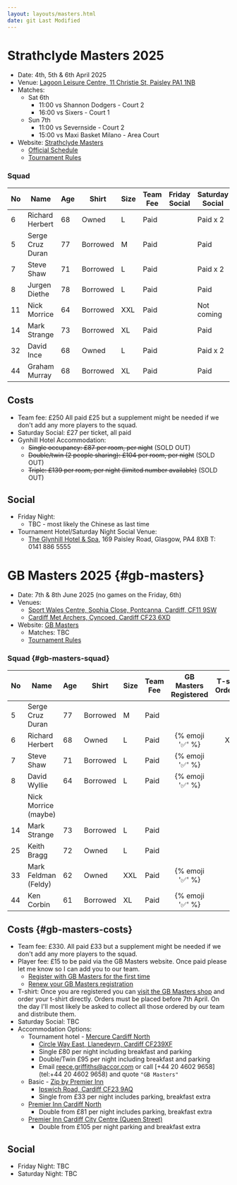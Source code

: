 ```yaml
---
layout: layouts/masters.html
date: git Last Modified
---
```

# Strathclyde Masters 2025

*   Date: 4th, 5th & 6th April 2025
*   Venue: [Lagoon Leisure Centre, 11 Christie St, Paisley PA1 1NB](https://maps.app.goo.gl/fEurPCja5Ng6CEDH9)
*   Matches:
    *   Sat 6th
        *   11:00 vs Shannon Dodgers - Court 2
        *   16:00 vs Sixers - Court 1
    *   Sun 7th
        *   11:00 vs Severnside - Court 2
        *   15:00 vs Maxi Basket Milano - Area Court
*   Website: [Strathclyde Masters](https://www.strathclydemasters.com)
    *   [Official Schedule](/masters/Masters%20Fixtures%202025%20V2.pdf)
    *   [Tournament Rules](/masters/Tournament%20Rules%202025.pdf)

### Squad

| No  | Name | Age | Shirt | Size | Team<br>Fee | Friday<br>Social | Saturday<br>Social |
| --- | --- | --- | --- | --- | --- | --- | --- |
| 6   | Richard Herbert | 68  | Owned | L   | Paid |     | Paid x 2 |
| 5   | Serge Cruz Duran | 77  | Borrowed | M   | Paid |     | Paid |
| 7   | Steve Shaw | 71  | Borrowed | L   | Paid |     | Paid x 2 |
| 8   | Jurgen Diethe | 78  | Borrowed | L   | Paid |     | Paid |
| 11  | Nick Morrice | 64  | Borrowed | XXL | Paid |     | Not coming |
| 14  | Mark Strange | 73  | Borrowed | XL  | Paid |     | Paid |
| 32  | David Ince | 68  | Owned | L   | Paid |     | Paid x 2 |
| 44  | Graham Murray | 68  | Borrowed | XL  | Paid |     | Paid |

## Costs

*   Team fee: £250 All paid £25 but a supplement might be needed if we don't add any more players to the squad.
*   Saturday Social: £27 per ticket, all paid
*   Gynhill Hotel Accommodation:
    *   ~~Single occupancy: £87 per room, per night~~ (SOLD OUT)
    *   ~~Double/twin (2 people sharing): £104 per room, per night~~ (SOLD OUT)
    *   ~~Triple: £139 per room, per night (limited number available)~~ (SOLD OUT)

## Social

*   Friday Night:
    *   TBC - most likely the Chinese as last time
*   Tournament Hotel/Saturday Night Social Venue:
    *   [The Glynhill Hotel & Spa](https://www.glynhill.com), 169 Paisley Road, Glasgow, PA4 8XB T: 0141 886 5555

# GB Masters 2025 {#gb-masters}

*   Date: 7th & 8th June 2025 (no games on the Friday, 6th)
*   Venues:
    *   [Sport Wales Centre, Sophia Close, Pontcanna, Cardiff, CF11 9SW](https://maps.app.goo.gl/ja3EGsePM4VYdg9e7)
    *   [Cardiff Met Archers, Cyncoed, Cardiff CF23 6XD](https://maps.app.goo.gl/dP53Q1e6tPU2iMkz9)
*   Website: [GB Masters](https://gbmasters.org)
    *   Matches: TBC
    *   [Tournament Rules](/masters/GB%20Masters%20Rules%202023.pdf)

### Squad {#gb-masters-squad}

| No  | Name | Age | Shirt | Size | Team<br>Fee | GB Masters<br>Registered | T-shirt<br>Ordered
| --- | --- | --- | --- | --- | --- | :---: | :-: |
| 5   | Serge Cruz Duran | 77  | Borrowed | M   | Paid |     |
| 6   | Richard Herbert | 68  | Owned | L   | Paid | {% emoji '✅' %} | XL |
| 7   | Steve Shaw | 71  | Borrowed | L   | Paid | {% emoji '✅' %} |
| 8   | David Wyllie | 64  | Borrowed | L   | Paid | {% emoji '✅' %} |
|     | Nick Morrice (maybe) |     |     |     |     |     |
| 14  | Mark Strange | 73  | Borrowed | L   | Paid |     |
| 25  | Keith Bragg | 72  | Owned | L   | Paid |     |
| 33  | Mark Feldman (Feldy) | 62  | Owned | XXL | Paid | {% emoji '✅' %} |
| 44  | Ken Corbin | 61  | Borrowed | XL  | Paid | {% emoji '✅' %} |

## Costs {#gb-masters-costs}

*   Team fee: £330. All paid £33 but a supplement might be needed if we don't add any more players to the squad.
*   Player fee: £15 to be paid via the GB Masters website. Once paid please let me know so I can add you to our team.
    *   [Register with GB Masters for the first time](https://gbmasters.org/register)
    *   [Renew your GB Masters registration](https://gbmasters.org/login)
*   T-shirt: Once you are registered you can [visit the GB Masters shop](https://gbmasters.org/shop) and order your t-shirt directly. Orders must be placed before 7th April. On the day I'll most likely be asked to collect all those ordered by our team and distribute them.
*   Saturday Social: TBC
*   Accommodation Options:
    *   Tournament hotel - [Mercure Cardiff North](https://all.accor.com/hotel/B539/index.en.shtml)
        *   [Circle Way East, Llanedeyrn, Cardiff CF239XF](https://maps.app.goo.gl/bxEHkzqvVAj162C67)
        *   Single £80 per night including breakfast and parking
        *   Double/Twin £95 per night including breakfast and parking
        *   Email [reece.griffiths@accor.com](mailto:reece.griffiths@accor.com) or call \[+44 20 4602 9658\](tel:+44 20 4602 9658) and quote `"GB Masters"`
    *   Basic - [Zip by Premier Inn](https://www.premierinn.com/gb/en/hotels/wales/glamorgan/cardiff/zip-cardiff.html)
        *   [Ipswich Road, Cardiff CF23 9AQ](https://maps.app.goo.gl/uaECMjsB8k6Btuq59)
        *   Single from £33 per night includes parking, breakfast extra
    *   [Premier Inn Cardiff North](https://www.premierinn.com/gb/en/hotels/wales/glamorgan/cardiff/cardiff-north.html)
        *   Double from £81 per night includes parking, breakfast extra
    *   [Premier Inn Cardiff City Centre (Queen Street)](https://www.premierinn.com/gb/en/hotels/wales/glamorgan/cardiff/cardiff-city-centre-queen-street.html)
        *   Double from £105 per night parking and breakfast extra

## Social

*   Friday Night: TBC
*   Saturday Night: TBC
